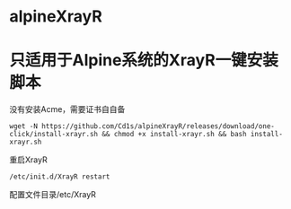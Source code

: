 # alpineXrayR


# 只适用于Alpine系统的XrayR一键安装脚本

没有安装Acme，需要证书自自备

    wget -N https://github.com/Cd1s/alpineXrayR/releases/download/one-click/install-xrayr.sh && chmod +x install-xrayr.sh && bash install-xrayr.sh
    
重启XrayR

    /etc/init.d/XrayR restart


配置文件目录/etc/XrayR
